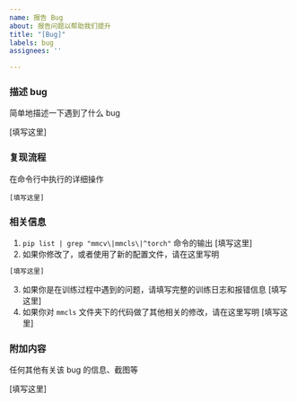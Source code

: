 ```yaml
---
name: 报告 Bug
about: 报告问题以帮助我们提升
title: "[Bug]"
labels: bug
assignees: ''

---
```


### 描述 bug
简单地描述一下遇到了什么 bug

[填写这里]

### 复现流程
在命令行中执行的详细操作

```shell
[填写这里]
```

### 相关信息
1. `pip list | grep "mmcv\|mmcls\|^torch"` 命令的输出
[填写这里]
2. 如果你修改了，或者使用了新的配置文件，请在这里写明
```python
[填写这里]
```
3. 如果你是在训练过程中遇到的问题，请填写完整的训练日志和报错信息
[填写这里]
4. 如果你对 `mmcls` 文件夹下的代码做了其他相关的修改，请在这里写明
[填写这里]

### 附加内容
任何其他有关该 bug 的信息、截图等

[填写这里]
